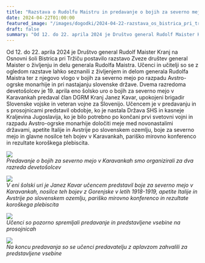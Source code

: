 ```yaml
---
title: "Razstava o Rudolfu Maistru in predavanje o bojih za severno mejo v Karavankah na OŠ Bistrica pri Tržiču" 
date: 2024-04-22T01:00:00
featured_image: "/images/dogodki/2024-04-22-razstava_os_bistrica_pri_trzicu/2024-04-22_razstava_os_bistrica_pri_trzicu_naslovna.jpg"
draft: false
summary: "Od 12. do 22. aprila 2024 je Društvo general Rudolf Maister Kranj na Osnovni šoli Bistrica pri Tržiču postavilo razstavo Zveze društev general Maister o življenju in delu generala Rudolfa Maistra ..."
---
```


Od 12. do 22. aprila 2024 je Društvo general Rudolf Maister Kranj na Osnovni šoli Bistrica pri Tržiču postavilo razstavo Zveze društev general Maister o življenju in delu generala Rudolfa Maistra.
Učenci in učitelji so se z ogledom razstave lahko seznanili z življenjem in delom generala Rudolfa Maistra ter z njegovo vlogo v bojih za severno mejo po razpadu Avstro-ogrske monarhije in pri nastajanju slovenske države. 
Dvema razredoma devetošolcev je 19. aprila eno šolsko uro o bojih za severno mejo v Karavankah predaval član DGRM Kranj Janez Kavar, upokojeni brigadir Slovenske vojske  in veteran vojne za Slovenijo. 
Učencem je v predavanju in s prosojnicami predstavil obdobje, ko je nastala Država SHS in kasneje Kraljevina Jugoslavija, ko je bilo potrebno po končani prvi svetovni vojni in razpadu Avstro-ogrske monarhije določiti meje med novonastalimi državami, apetite Italije in Avstrije po slovenskem ozemlju, boje za severno mejo in glavne nosilce teh bojev v Karavankah, pariško mirovno konferenco in rezultate koroškega plebiscita.  

![](/images/dogodki/2024-04-22-razstava_os_bistrica_pri_trzicu/2024-04-22_razstava_os_bistrica_pri_trzicu_1.jpg " ")  
*Predavanje o bojih za severno mejo v Karavankah smo organizirali za dva razreda devetošolcev*

![](/images/dogodki/2024-04-22-razstava_os_bistrica_pri_trzicu/2024-04-22_razstava_os_bistrica_pri_trzicu_2.jpg " ")  
*V eni šolski uri  je Janez Kavar učencem predstavil boje za severno mejo v Karavankah, nosilce teh bojev z Gorenjske v letih 1918-1919, apetite Italije in Avstrije po slovenskem ozemlju, pariško mirovno konferenco in rezultate koroškega plebiscita*

![](/images/dogodki/2024-04-22-razstava_os_bistrica_pri_trzicu/2024-04-22_razstava_os_bistrica_pri_trzicu_3.jpg " ")  
*Učenci so pozorno spremljali predavanje in predstavljene vsebine na prosojnicah*

![](/images/dogodki/2024-04-22-razstava_os_bistrica_pri_trzicu/2024-04-22_razstava_os_bistrica_pri_trzicu_4.jpg " ")  
*Na koncu predavanja so se učenci predavatelju z aplavzom zahvalili za predstavljene vsebine*
